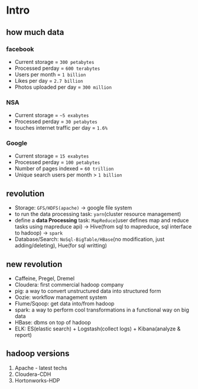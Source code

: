 # Intro

## how much data

### facebook

* Current storage = `300 petabytes`
* Processed perday = `600 terabytes`
* Users per month = `1 billion`
* Likes per day = `2.7 billion`
* Photos uploaded per day = `300 million`

### NSA

* Current storage = `~5 exabytes`
* Processed perday = `30 petabytes`
* touches internet traffic per day = `1.6%`

### Google

* Current storage = `15 exabytes`
* Processed perday = `100 petabytes`
* Number of pages indexed = `60 trillion`
* Unique search users per month > `1 billion`

## revolution

* Storage: `GFS/HDFS(apache)` -> google file system
* to run the data processing task: `yarn`(cluster resource management)
* define a **data Processing** task: `MapReduce`(user defines map and reduce tasks using mapreduce api) -> Hive(from sql to mapreduce, sql interface to hadoop) -> `spark`
* Database/Search: `NoSql-BigTable/HBase`(no modification, just adding/deleting), Hue(for sql writting)
  
## new revolution

* Caffeine, Pregel, Dremel
* Cloudera: first commercial hadoop company
* pig: a way to convert unstructured data into structured form
* Oozie: workflow management system
* Flume/Sqoop: get data into/from hadoop
* spark: a way to perform cool transformations in a functional way on big data
* HBase: dbms on top of hadoop
* ELK: ES(elastic search) + Logstash(collect logs) + Kibana(analyze & report)

## hadoop versions

1) Apache - latest techs
2) Cloudera-CDH
3) Hortonworks-HDP
